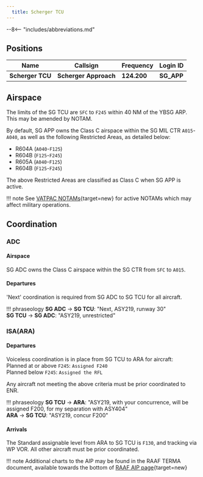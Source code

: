 ```yaml
---
  title: Scherger TCU
---
```


--8<-- "includes/abbreviations.md"

## Positions

| Name               | Callsign       | Frequency        | Login ID              |
| ------------------ | -------------- | ---------------- | --------------------------------------|
| **Scherger TCU**   | **Scherger Approach**   | **124.200**        | **SG_APP**                                   |

## Airspace
The limits of the SG TCU are `SFC` to `F245` within 40 NM of the YBSG ARP. This may be amended by NOTAM.

By default, SG APP owns the Class C airspace within the SG MIL CTR `A015`-`A040`, as well as the following Restricted Areas, as detailed below:

- R604A (`A040`-`F125`)  
- R604B (`F125`-`F245`)  
- R605A (`A040`-`F125`)   
- R604B (`F125`-`F245`)  

The above Restricted Areas are classified as Class C when SG APP is active.

!!! note
    See [VATPAC NOTAMs](https://vatpac.org/publications/notam){target=new} for active NOTAMs which may affect military operations.

## Coordination
### ADC
#### Airspace
SG ADC owns the Class C airspace within the SG CTR from `SFC` to `A015`.

#### Departures
'Next' coordination is required from SG ADC to SG TCU for all aircraft.

!!! phraseology
    <span class="hotline">**SG ADC** -> **SG TCU**</span>: "Next, ASY219, runway 30"  
    <span class="hotline">**SG TCU** -> **SG ADC**</span>: "ASY219, unrestricted"  

### ISA(ARA)
#### Departures
Voiceless coordination is in place from SG TCU to ARA for aircraft:  
Planned at or above `F245`: `Assigned F240`  
Planned below `F245`: `Assigned the RFL`  

Any aircraft not meeting the above criteria must be prior coordinated to ENR.

!!! phraseology
    <span class="hotline">**SG TCU** -> **ARA**</span>: "ASY219, with your concurrence, will be assigned F200, for my separation with ASY404"  
    <span class="hotline">**ARA** -> **SG TCU**</span>: "ASY219, concur F200"  

#### Arrivals
The Standard assignable level from ARA to SG TCU is `F130`, and tracking via WP VOR. All other aircraft must be prior coordinated.

!!! note
    Additional charts to the AIP may be found in the RAAF TERMA document, available towards the bottom of [RAAF AIP page](https://ais-af.airforce.gov.au/australian-aip){target=new}